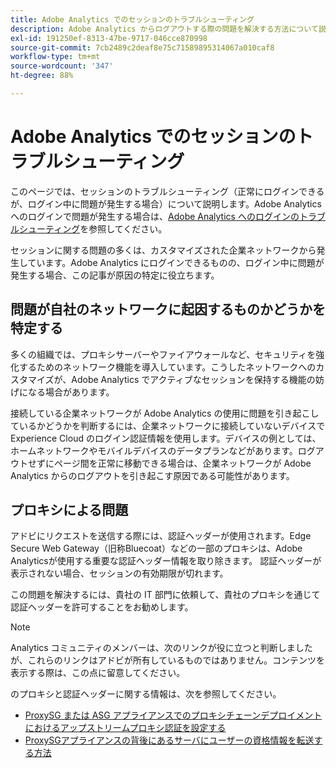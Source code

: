 ```yaml
---
title: Adobe Analytics でのセッションのトラブルシューティング
description: Adobe Analytics からログアウトする際の問題を解決する方法について説明します。
exl-id: 191250ef-8313-47be-9717-046cce870998
source-git-commit: 7cb2489c2deaf8e75c71589895314067a010caf8
workflow-type: tm+mt
source-wordcount: '347'
ht-degree: 88%

---
```


# Adobe Analytics でのセッションのトラブルシューティング

このページでは、セッションのトラブルシューティング（正常にログインできるが、ログイン中に問題が発生する場合）について説明します。Adobe Analytics へのログインで問題が発生する場合は、[Adobe Analytics へのログインのトラブルシューティング](troubleshoot-login.md)を参照してください。

セッションに関する問題の多くは、カスタマイズされた企業ネットワークから発生しています。Adobe Analytics にログインできるものの、ログイン中に問題が発生する場合、この記事が原因の特定に役立ちます。

## 問題が自社のネットワークに起因するものかどうかを特定する

多くの組織では、プロキシサーバーやファイアウォールなど、セキュリティを強化するためのネットワーク機能を導入しています。こうしたネットワークへのカスタマイズが、Adobe Analytics でアクティブなセッションを保持する機能の妨げになる場合があります。

接続している企業ネットワークが Adobe Analytics の使用に問題を引き起こしているかどうかを判断するには、企業ネットワークに接続していないデバイスで Experience Cloud のログイン認証情報を使用します。デバイスの例としては、ホームネットワークやモバイルデバイスのデータプランなどがあります。ログアウトせずにページ間を正常に移動できる場合は、企業ネットワークが Adobe Analytics からのログアウトを引き起こす原因である可能性があります。

## プロキシによる問題

アドビにリクエストを送信する際には、認証ヘッダーが使用されます。Edge Secure Web Gateway（旧称Bluecoat）などの一部のプロキシは、Adobe Analyticsが使用する重要な認証ヘッダー情報を取り除きます。 認証ヘッダーが表示されない場合、セッションの有効期限が切れます。

この問題を解決するには、貴社の IT 部門に依頼して、貴社のプロキシを通じて認証ヘッダーを許可することをお勧めします。

>[!NOTE]
>
> Analytics コミュニティのメンバーは、次のリンクが役に立つと判断しましたが、これらのリンクはアドビが所有しているものではありません。コンテンツを表示する際は、この点に留意してください。

 のプロキシと認証ヘッダーに関する情報は、次を参照してください。

* [ProxySG または ASG アプライアンスでのプロキシチェーンデプロイメントにおけるアップストリームプロキシ認証を設定する](https://knowledge.broadcom.com/external/article/169255/configure-upstream-proxy-authentication.html)
* [ProxySGアプライアンスの背後にあるサーバにユーザーの資格情報を転送する方法](https://knowledge.broadcom.com/external/article/165859/how-to-forward-user-credentials-to-a-ser.html)
